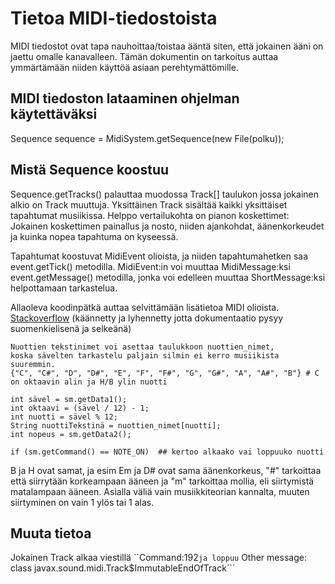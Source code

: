 # Tietoa MIDI-tiedostoista

MIDI tiedostot ovat tapa nauhoittaa/toistaa ääntä siten, että jokainen ääni on jaettu omalle kanavalleen. Tämän dokumentin on tarkoitus auttaa ymmärtämään niiden käyttöä asiaan perehtymättömille.

## MIDI tiedoston lataaminen ohjelman käytettäväksi
Sequence sequence = MidiSystem.getSequence(new File(polku));

## Mistä Sequence koostuu
Sequence.getTracks() palauttaa muodossa Track[] taulukon jossa jokainen alkio on Track muuttuja. Yksittäinen Track sisältää kaikki yksittäiset tapahtumat musiikissa. Helppo vertailukohta on pianon koskettimet: Jokainen koskettimen painallus ja nosto, niiden ajankohdat, äänenkorkeudet ja kuinka nopea tapahtuma on kyseessä. 

Tapahtumat koostuvat MidiEvent olioista, ja niiden tapahtumahetken saa event.getTick() metodilla. MidiEvent:in voi muuttaa MidiMessage:ksi event.getMessage() metodilla, jonka voi edelleen muuttaa ShortMessage:ksi helpottamaan tarkastelua.

Allaoleva koodinpätkä auttaa selvittämään lisätietoa MIDI olioista. [Stackoverflow](https://stackoverflow.com/questions/3850688/reading-midi-files-in-java) (käännetty ja lyhennetty jotta dokumentaatio pysyy suomenkielisenä ja selkeänä)


```
Nuottien tekstinimet voi asettaa taulukkoon nuottien_nimet,
koska sävelten tarkastelu paljain silmin ei kerro musiikista suuremmin.
{"C", "C#", "D", "D#", "E", "F", "F#", "G", "G#", "A", "A#", "B"} # C on oktaavin alin ja H/B ylin nuotti

int sävel = sm.getData1();
int oktaavi = (sävel / 12) - 1;
int nuotti = sävel % 12;
String nuottiTekstinä = nuottien_nimet[nuotti];
int nopeus = sm.getData2();

if (sm.getCommand() == NOTE_ON)  ## kertoo alkaako vai loppuuko nuotti
```
B ja H ovat samat, ja esim Em ja D#
ovat sama äänenkorkeus, "#" tarkoittaa että siirrytään korkeampaan ääneen ja "m" tarkoittaa mollia,
eli siirtymistä matalampaan ääneen. Asialla väliä vain musiikkiteorian kannalta, muuten siirtyminen on vain 1 ylös tai 1 alas.

## Muuta tietoa
Jokainen Track alkaa viestillä ``Command:192``` ja loppuu ``` Other message: class javax.sound.midi.Track$ImmutableEndOfTrack```
